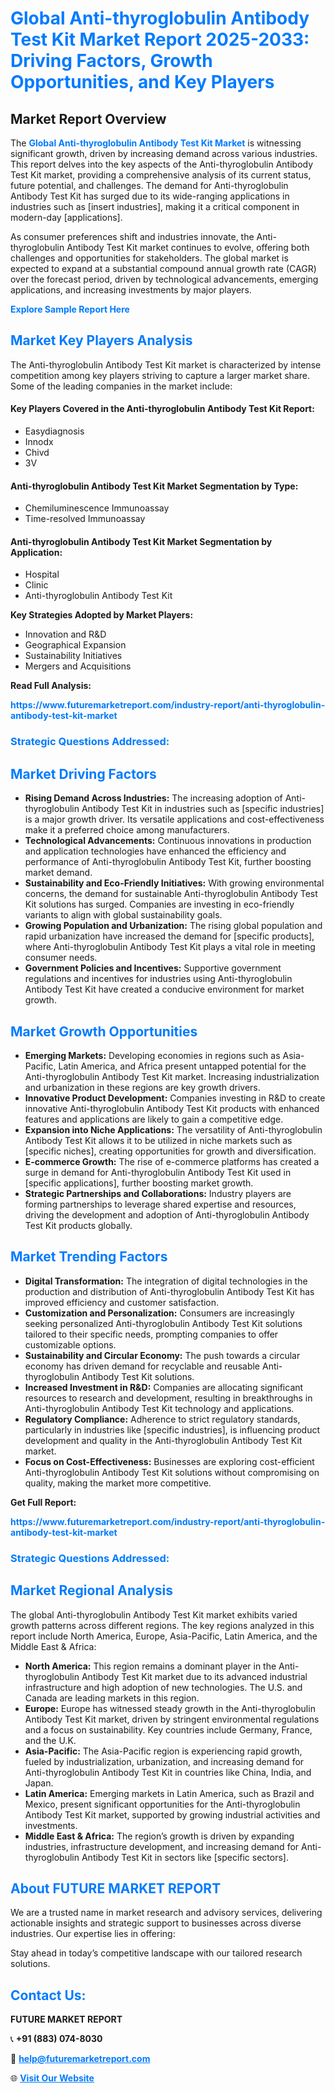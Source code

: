 <h1 style="color: #007BFF;">Global Anti-thyroglobulin Antibody Test Kit Market Report 2025-2033: Driving Factors, Growth Opportunities, and Key Players</h1>

<section id="overview">
<h2>Market Report Overview</h2>
<p>The <a href="https://www.futuremarketreport.com/industry-report/anti-thyroglobulin-antibody-test-kit-market" style="color: #007BFF; text-decoration: none;"><strong>Global Anti-thyroglobulin Antibody Test Kit Market</strong></a> is witnessing significant growth, driven by increasing demand across various industries. This report delves into the key aspects of the Anti-thyroglobulin Antibody Test Kit market, providing a comprehensive analysis of its current status, future potential, and challenges. The demand for Anti-thyroglobulin Antibody Test Kit has surged due to its wide-ranging applications in industries such as [insert industries], making it a critical component in modern-day [applications].</p>
<p>As consumer preferences shift and industries innovate, the Anti-thyroglobulin Antibody Test Kit market continues to evolve, offering both challenges and opportunities for stakeholders. The global market is expected to expand at a substantial compound annual growth rate (CAGR) over the forecast period, driven by technological advancements, emerging applications, and increasing investments by major players.</p>
</section>

<section id="overview">
<p><a href="https://www.futuremarketreport.com/request-sample/reportId=123740" style="color: #007BFF; text-decoration: none;"><strong>Explore Sample Report Here</strong></a></p>
</section>

<section id="key-players">
<h2 style="color: #007BFF;">Market Key Players Analysis</h2>
<p>The Anti-thyroglobulin Antibody Test Kit market is characterized by intense competition among key players striving to capture a larger market share. Some of the leading companies in the market include:</p>
<h4>Key Players Covered in the Anti-thyroglobulin Antibody Test Kit Report:</h4>
<ul><li>Easydiagnosis</li><li>Innodx</li><li>Chivd</li><li>3V</li></ul>
<h4>Anti-thyroglobulin Antibody Test Kit Market Segmentation by Type:</h4>
<ul><li>Chemiluminescence Immunoassay</li><li>Time-resolved Immunoassay</li></ul>

<h4>Anti-thyroglobulin Antibody Test Kit Market Segmentation by Application:</h4>
<ul><li>Hospital</li><li>Clinic</li><li>Anti-thyroglobulin Antibody Test Kit</li></ul>
<p><strong>Key Strategies Adopted by Market Players:</strong></p>
<ul>
<li>Innovation and R&D</li>
<li>Geographical Expansion</li>
<li>Sustainability Initiatives</li>
<li>Mergers and Acquisitions</li>
</ul>
</section>

<section>
<p><strong>Read Full Analysis: </strong></p><a href="https://www.futuremarketreport.com/industry-report/anti-thyroglobulin-antibody-test-kit-market" style="color: #007BFF; text-decoration: none;"><strong>https://www.futuremarketreport.com/industry-report/anti-thyroglobulin-antibody-test-kit-market</strong></a>
<h3 style="color: #007BFF;">Strategic Questions Addressed:</h3>
</section>

<section id="driving-factors">
<h2 style="color: #007BFF;">Market Driving Factors</h2>
<ul>
<li><strong>Rising Demand Across Industries:</strong> The increasing adoption of Anti-thyroglobulin Antibody Test Kit in industries such as [specific industries] is a major growth driver. Its versatile applications and cost-effectiveness make it a preferred choice among manufacturers.</li>
<li><strong>Technological Advancements:</strong> Continuous innovations in production and application technologies have enhanced the efficiency and performance of Anti-thyroglobulin Antibody Test Kit, further boosting market demand.</li>
<li><strong>Sustainability and Eco-Friendly Initiatives:</strong> With growing environmental concerns, the demand for sustainable Anti-thyroglobulin Antibody Test Kit solutions has surged. Companies are investing in eco-friendly variants to align with global sustainability goals.</li>
<li><strong>Growing Population and Urbanization:</strong> The rising global population and rapid urbanization have increased the demand for [specific products], where Anti-thyroglobulin Antibody Test Kit plays a vital role in meeting consumer needs.</li>
<li><strong>Government Policies and Incentives:</strong> Supportive government regulations and incentives for industries using Anti-thyroglobulin Antibody Test Kit have created a conducive environment for market growth.</li>
</ul>
</section>

<section id="growth-opportunities">
<h2 style="color: #007BFF;">Market Growth Opportunities</h2>
<ul>
<li><strong>Emerging Markets:</strong> Developing economies in regions such as Asia-Pacific, Latin America, and Africa present untapped potential for the Anti-thyroglobulin Antibody Test Kit market. Increasing industrialization and urbanization in these regions are key growth drivers.</li>
<li><strong>Innovative Product Development:</strong> Companies investing in R&D to create innovative Anti-thyroglobulin Antibody Test Kit products with enhanced features and applications are likely to gain a competitive edge.</li>
<li><strong>Expansion into Niche Applications:</strong> The versatility of Anti-thyroglobulin Antibody Test Kit allows it to be utilized in niche markets such as [specific niches], creating opportunities for growth and diversification.</li>
<li><strong>E-commerce Growth:</strong> The rise of e-commerce platforms has created a surge in demand for Anti-thyroglobulin Antibody Test Kit used in [specific applications], further boosting market growth.</li>
<li><strong>Strategic Partnerships and Collaborations:</strong> Industry players are forming partnerships to leverage shared expertise and resources, driving the development and adoption of Anti-thyroglobulin Antibody Test Kit products globally.</li>
</ul>
</section>

<section id="trending-factors">
<h2 style="color: #007BFF;">Market Trending Factors</h2>
<ul>
<li><strong>Digital Transformation:</strong> The integration of digital technologies in the production and distribution of Anti-thyroglobulin Antibody Test Kit has improved efficiency and customer satisfaction.</li>
<li><strong>Customization and Personalization:</strong> Consumers are increasingly seeking personalized Anti-thyroglobulin Antibody Test Kit solutions tailored to their specific needs, prompting companies to offer customizable options.</li>
<li><strong>Sustainability and Circular Economy:</strong> The push towards a circular economy has driven demand for recyclable and reusable Anti-thyroglobulin Antibody Test Kit solutions.</li>
<li><strong>Increased Investment in R&D:</strong> Companies are allocating significant resources to research and development, resulting in breakthroughs in Anti-thyroglobulin Antibody Test Kit technology and applications.</li>
<li><strong>Regulatory Compliance:</strong> Adherence to strict regulatory standards, particularly in industries like [specific industries], is influencing product development and quality in the Anti-thyroglobulin Antibody Test Kit market.</li>
<li><strong>Focus on Cost-Effectiveness:</strong> Businesses are exploring cost-efficient Anti-thyroglobulin Antibody Test Kit solutions without compromising on quality, making the market more competitive.</li>
</ul>
</section>

<section>
<p><strong>Get Full Report: </strong></p><a href="https://www.futuremarketreport.com/industry-report/anti-thyroglobulin-antibody-test-kit-market" style="color: #007BFF; text-decoration: none;"><strong>https://www.futuremarketreport.com/industry-report/anti-thyroglobulin-antibody-test-kit-market</strong></a>
<h3 style="color: #007BFF;">Strategic Questions Addressed:</h3>
</section>


<section id="regional-analysis">
<h2 style="color: #007BFF;">Market Regional Analysis</h2>
<p>The global Anti-thyroglobulin Antibody Test Kit market exhibits varied growth patterns across different regions. The key regions analyzed in this report include North America, Europe, Asia-Pacific, Latin America, and the Middle East & Africa:</p>
<ul>
<li><strong>North America:</strong> This region remains a dominant player in the Anti-thyroglobulin Antibody Test Kit market due to its advanced industrial infrastructure and high adoption of new technologies. The U.S. and Canada are leading markets in this region.</li>
<li><strong>Europe:</strong> Europe has witnessed steady growth in the Anti-thyroglobulin Antibody Test Kit market, driven by stringent environmental regulations and a focus on sustainability. Key countries include Germany, France, and the U.K.</li>
<li><strong>Asia-Pacific:</strong> The Asia-Pacific region is experiencing rapid growth, fueled by industrialization, urbanization, and increasing demand for Anti-thyroglobulin Antibody Test Kit in countries like China, India, and Japan.</li>
<li><strong>Latin America:</strong> Emerging markets in Latin America, such as Brazil and Mexico, present significant opportunities for the Anti-thyroglobulin Antibody Test Kit market, supported by growing industrial activities and investments.</li>
<li><strong>Middle East & Africa:</strong> The region’s growth is driven by expanding industries, infrastructure development, and increasing demand for Anti-thyroglobulin Antibody Test Kit in sectors like [specific sectors].</li>
</ul>
</section>

<footer>
<h2 style="color: #007BFF;">About FUTURE MARKET REPORT</h2>
<p>We are a trusted name in market research and advisory services, delivering actionable insights and strategic support to businesses across diverse industries. Our expertise lies in offering:</p>

<p>Stay ahead in today’s competitive landscape with our tailored research solutions.</p>

<h2 style="color: #007BFF;">Contact Us:</h2>
<p><strong>FUTURE MARKET REPORT</strong></p>
<p>📞 <strong>+91 (883) 074-8030</strong></p>
<p>📧 <strong><a href="mailto:help@futuremarketreport.com" style="color: #007BFF;">help@futuremarketreport.com</a></strong></p>
<p>🌐 <strong><a href="https://www.futuremarketreport.com/" style="color: #007BFF;">Visit Our Website</a></strong></p>
</footer>